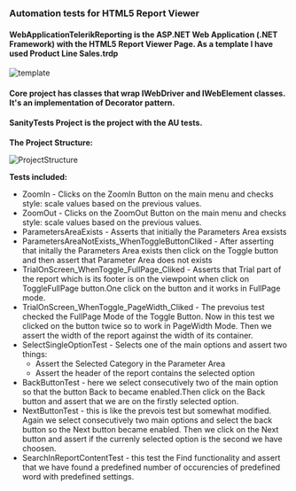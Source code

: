 ### Automation tests for HTML5 Report Viewer

#### WebApplicationTelerikReporting is the  ASP.NET Web Application (.NET Framework) with the HTML5 Report Viewer Page. As a template I have used Product Line Sales.trdp

![template](https://user-images.githubusercontent.com/35447819/88489468-1c4f5e00-cf9d-11ea-9266-27cbbbfbd7e3.png)


#### Core project has classes that wrap IWebDriver and IWebElement classes. It's an implementation of Decorator pattern.  

#### SanityTests Project is the project with the AU tests.

**The Project Structure:**

![ProjectStructure](https://user-images.githubusercontent.com/35447819/88487932-3afc2780-cf92-11ea-9970-150818a31903.png)

**Tests included:**
* ZoomIn - Clicks on the ZoomIn Button on the main menu and checks style: scale values based on the previous values.
* ZoomOut -  Clicks on the ZoomOut Button on the main menu and checks style: scale values based on the previous values.
* ParametersAreaExists - Asserts that initially the Parameters Area exsists
* ParametersAreaNotExists_WhenToggleButtonCliked - After asserting that initally the Parameters Area exists then click on the Toggle button and then assert that Parameter Area does not exists
* TrialOnScreen_WhenToggle_FullPage_Cliked - Asserts that Trial part of the report which is its footer is on the viewpoint when click on ToggleFullPage button.One click on the button and it works in FullPage mode.
* TrialOnScreen_WhenToggle_PageWidth_Cliked - The prevoius test checked the FullPage Mode of the Toggle Button. Now in this test we clicked on the button twice so to work in PageWidth Mode. Then we assert the width of the report against the width of its container.
* SelectSingleOptionTest - Selects one of the main options and assert two things: 
  * Assert the Selected Category in the Parameter Area 
  * Assert the header of the report contains the selected option
* BackButtonTest - here we select consecutively two of the main option so that the button Back to became enabled.Then click on the Back button and assert that we are on the firstly selected option.
* NextButtonTest - this is like the prevois test but somewhat modified. Again we select consecutively two main options and select the back button so the Next button became enabled. Then we click on the Next button and assert if the currenly selected option is the second we have choosen.
* SearchInReportContentTest - this test the Find functionality and assert that we have found a predefined number of occurencies of predefined word with predefined settings.

